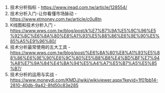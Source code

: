 

1. 技术分析指标 - https://www.iread.com.tw/article/128554/
2. 技术分析入门-让你看懂市场脉动 - https://www.etmoney.com.tw/article/c0u8tn
3. K线图和技术分析入门 - https://www.wws.com.tw/blog/post/k%E7%B7%9A%E5%9C%96%E5%92%8C%E6%8A%80%E8%A1%93%E5%88%86%E6%9E%90%E5%85%A5%E9%96%80/
4. 技术分析最常使用的五大工具 - https://www.wws.com.tw/blog/post/%E6%8A%80%E8%A1%93%E5%88%86%E6%9E%90%E6%9C%80%E5%B8%B8%E4%BD%BF%E7%94%A8%E7%9A%84%E4%BA%94%E5%A4%A7%E5%B7%A5%E5%85%B7/
5. 技术分析的运用与实战 - https://www.moneydj.com/KMDJ/wiki/wikiviewer.aspx?keyid=1f01bb14-2810-40db-9a42-8fd50c83e285